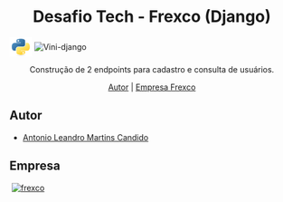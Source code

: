<h1 align="center">  Desafio Tech - Frexco (Django) </h1>

<img align="center" alt="Vini-Python" height="35" width="40" src="https://raw.githubusercontent.com/devicons/devicon/master/icons/python/python-original.svg" />
<img align="center" alt="Vini-django" height="30" width="40" src="https://www.vectorlogo.zone/logos/djangoproject/djangoproject-icon.svg" />

<p align="center">Construção de 2 endpoints para cadastro e consulta de usuários.<p>
<p align="center">
    <a href="##Autor">Autor</a> |
    <a href="##Empresa">Empresa Frexco</a>
</p>

## Autor

- [Antonio Leandro Martins Candido](https://antoniolmcandido.com)

## Empresa

<p style='margin: 16px 4px 32px;'>
	<a href="https://www.frexco.com.br/" target="_blank" rel="noreferrer">
        <img src="https://www.frexco.com.br/_next/static/media/logo.fbc69385.svg" alt="frexco" width="40" height="40" />
    </a>
</p>


